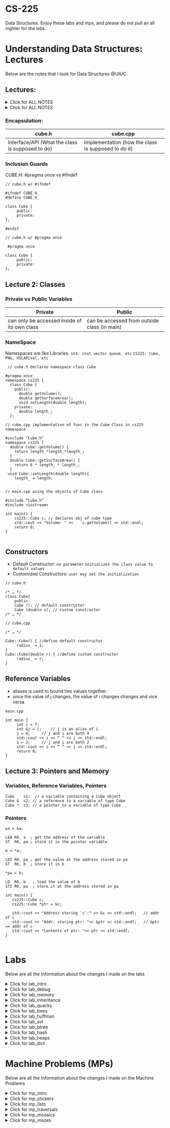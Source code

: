 # CS-225
Data Structures. Enjoy these labs and mps, and please do not pull an all nighter for the labs.

# Understanding Data Structures: Lectures
Below are the notes that I took for Data Structures @UIUC.

## Lectures:
<details> <summary> Click for ALL NOTES </summary>
  
  ### Lecture 1: Introduction
  <details> <summary> <span style="color: green"> Lecture 1 </span> </summary>

  #### Variables

  #### Other Stuff


  </details>

  ### Lecture 2: STUFF
  <details> <summary> <span style="color: green"> Lecture 2 </span></summary>

  #### HELLO    

  #### Other Stuff


  </details>
  


</details>



<details> <summary> Click for ALL NOTES </summary>
  
  <details> <summary> Lecture 1 </summary>

  ## Lecture 1: Introduction
    
  <details> <summary> Variables </summary>

  ### Variables
  - Variables in C++ are defined by 
    ```` (1) Name ````
    ```` (2) Type ````
    ```` (3) Locations (in memory) ````
    ```` (4) Value ````
    
  - Variable Types can be Primitive
    ```` int ````
    ```` char ````
    ```` double ````
    ```` boolean ````
    ```` float ````
    ```` pointer ````
    
  - Or Variable Types can be User Defined
    ```` Use classes to define new vars ````

  </details>

  <details> <summary> Variables </summary>

  ### Variables
  - Variables in C++ are defined by 
    ```` (1) Name ````
    ```` (2) Type ````
    ```` (3) Locations (in memory) ````
    ```` (4) Value ````
    
  - Variable Types can be Primitive
    ```` int ````
    ```` char ````
    ```` double ````
    ```` boolean ````
    ```` float ````
    ```` pointer ````
    
  - Or Variable Types can be User Defined
    ```` Use classes to define new vars ````

  </details>



  </details>
</details>


### Encapsulation:
| cube.h | cube.cpp |
| --- | --- |
|Interface/API (What the class is supposed to do) | Implementation (how the class is supposed to do it) |	

### Inclusion Guards
CUBE.H: #pragma once vs #ifndef	
	
```` // cube.h w/ #ifndef ````
```
#ifndef CUBE_H_ 
#define CUBE_H_

class Cube {
     public:
     private:
};

#endif 
```
```` // cube.h w/ #pragma once ````
```
 #pragma once

class Cube {
     public:
     private:
};
```

## Lecture 2: Classes
### Private vs Public Variables
| Private | Public |
| --- | --- |
| can only be accessed inside of its own class | can be accessed from outside class (in main)

### NameSpace
Namespaces are like Libraries. ```` std: cout vector queue, etc ```` ```` CS225: Cube, PNG, HSLAPixel, etc ````

```` // cube.h declares namespace class Cube````
```
#pragma once 
namespace cs225 {
  class Cube {
    public:
      double getVolume();
      double getSurfaceArea();
      void setLength(double length);
    private:
      double length_;  
  };
```
```` // cube.cpp implementation of func in the Cube Class in cs225 namespace ````
```
#include "Cube.h" 
namespace cs225 {
  double Cube::getVolume() {
    return length_*length_*length_;
  }
  double Cube::getSurfaceArea() {
    return 6 * length_ * length_;
  }
 void Cube::setLength(double length){
    length_ = length;
	
```
```` // main.cpp using the objects of Cube class ````
```
#include “Cube.h”
#include <iostream>

int main() {
    cs225::Cube c; // declares obj of cube type
    std::cout << "Volume: " <<    c.getVolume() << std::endl;
    return 0;
}
	
```

## Constructors
- Default Constructor: ```` no parameter ```` ```` initializes the class value to default values ````
- Customized Constructors: ```` user may set the initialization ````

```` // cube.h ````
```
/* … */
class Cube{
	public:
	Cube (); // default constructor
	Cube (double s); // custom constructor
/* … */
```
```` // cube.cpp ````
```
/* … */

Cube::Cube() { //define default constructor
     radius_ = 1;
}
Cube::Cube(double r) { //define custom constructor
     radius_ = r;
}
```

## Reference Variables
- aliases is used to bound two values together. 
- once the value of j changes, the value of i changes changes and vice versa

```` main.cpp ````
```
int main {
     int i = 7;
     int &j = i;   	// j is an alias of i
     j = 4;		// j and i are both 4 
     std::cout << i << “ ” << j << std::endl;   
     i = 2;		// j and i are both 2
     std::cout << i << “ ” << j << std::endl;   
     return 0;
}
```
	
## Lecture 3: Pointers and Memory
### Variables, Reference Variables, Pointers
```
Cube    s1;  // a variable containing a Cube object
Cube &  s2; // a reference to a variable of type Cube
Cube *  s3; // a pointer to a variable of type Cube
```
### Pointers
```` pa = &a; ````
```
LEA R0, a  ; get the address of the variable
ST  R0, pa ; store it in the pointer variable
```

```` b = *a; ````
```
LDI R0, pa ; get the value at the address stored in pa
ST  R0, b  ; store it in b	
```	

```` *pa = b; ````
```
LD  R0, b   ; load the value of b
STI R0, pa  ; store it at the address stored in pa	
```	
	
```
int main() {
   cs225::Cube c;
   cs225::Cube *ptr = &c;
	
   std::cout << "Address storing `c`:" << &c << std::endl;   // addr of c
   std::cout << "Addr. storing ptr: "<< &ptr << std::endl;   // &ptr == addr of c
   std::cout << "Contents of ptr: "<< ptr << std::endl;
}
	
```
	
</details>

# Labs
Below are all the information about the changes I made on the labs

<details>
	<summary> Click for lab_intro </summary>
	<p>
#### We can hide anything, even code!

    ```ruby
      puts "Hello World"
    ```
	</p>
</details>
<details>
	<summary> Click for lab_debug </summary>
	<p>

#### We can hide anything, even code!

    ```ruby
      puts "Hello World"
    ```

	</p>
</details>
<details>
	<summary> Click for lab_memory </summary>
	<p>
#### We can hide anything, even code!

    ```ruby
      puts "Hello World"
    ```
	</p>
</details>
<details>
	<summary> Click for lab_inheritance </summary>
	<p>

#### We can hide anything, even code!

    ```ruby
      puts "Hello World"
    ```

	</p>
</details>
<details>
	<summary> Click for lab_quacks </summary>
	<p>

#### We can hide anything, even code!

    ```ruby
      puts "Hello World"
    ```

	</p>
</details>
<details>
	<summary> Click for lab_trees </summary>
	<p>

#### We can hide anything, even code!

    ```ruby
      puts "Hello World"
    ```

	</p>
</details>
<details>
	<summary> Click for lab_huffman </summary>
	<p>

#### We can hide anything, even code!

    ```ruby
      puts "Hello World"
    ```

	</p>
</details>
<details>
	<summary> Click for lab_avl </summary>
	<p>

#### We can hide anything, even code!

    ```ruby
      puts "Hello World"
    ```

	</p>
</details>
<details>
	<summary> Click for lab_btree </summary>
	<p>

#### We can hide anything, even code!

    ```ruby
      puts "Hello World"
    ```

	</p>
</details>
<details>
	<summary> Click for lab_hash </summary>
	<p>

#### We can hide anything, even code!

    ```ruby
      puts "Hello World"
    ```

	</p>
</details>
<details>
	<summary> Click for lab_heaps </summary>
	<p>

#### We can hide anything, even code!

    ```ruby
      puts "Hello World"
    ```

	</p>
</details>
<details>
	<summary> Click for lab_dict </summary>
	<p>

#### We can hide anything, even code!

    ```ruby
      puts "Hello World"
    ```

	</p>
</details>


# Machine Problems (MPs)
Below are all the information about the changes I made on the Machine Problems
<details>
	<summary> Click for mp_intro </summary>
	<p>

#### We can hide anything, even code!

    ```ruby
      puts "Hello World"
    ```

	</p>
</details>
<details>
	<summary> Click for mp_stickers </summary>
	<p>

#### We can hide anything, even code!

    ```ruby
      puts "Hello World"
    ```

	</p>
</details>
<details>
	<summary> Click for mp_lists </summary>
	<p>

#### We can hide anything, even code!

    ```ruby
      puts "Hello World"
    ```

	</p>
</details>
<details>
	<summary> Click for mp_traversals </summary>
	<p>

#### We can hide anything, even code!

    ```ruby
      puts "Hello World"
    ```

	</p>
</details>
<details>
	<summary> Click for mp_mosaics </summary>
	<p>

#### We can hide anything, even code!

    ```ruby
      puts "Hello World"
    ```

	</p>
</details>
<details>
	<summary> Click for mp_mazes </summary>
	<p>

#### We can hide anything, even code!

    ```ruby
      puts "Hello World"
    ```

	</p>
</details>
